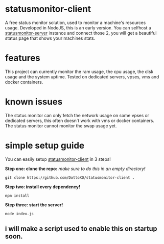 # statusmonitor-client
A free status monitor solution, used to monitor a machine's resources usage. Developed in NodeJS, this is an early version.
You can selfhost a [statusmonitor-server](https://github.com/DottoXD/statusmonitor-server) instance and connect those 2, you will get a beautiful status page that shows your machines stats.

# features
This project can currently monitor the ram usage, the cpu usage, the disk usage and the system uptime.
Tested on dedicated servers, vpses, vms and docker containers.

# known issues
The status monitor can only fetch the network usage on some vpses or dedicated servers, this often doesn't work with vms or docker containers.
The status monitor cannot monitor the swap usage yet.

# simple setup guide
You can easily setup [statusmonitor-client](https://github.com/DottoXD/statusmonitor-client) in 3 steps!

**Step one: clone the repo:**
*make sure to do this in an empty directory!*
```
git clone https://github.com/DottoXD/statusmonitor-client .
```

**Step two: install every dependency!**
```
npm install
```

**Step three: start the server!**
```
node index.js
```

## i will make a script used to enable this on startup soon.

